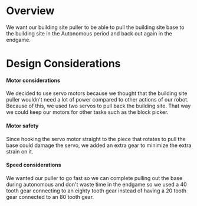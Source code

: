 # Overview #
We want our building site puller to be able to pull the building site base to the building site in the Autonomous period and back out again in the endgame.

# Design Considerations #

#### Motor considerations ####
We decided to use servo motors because we thought that the building site puller wouldn't need a lot of power compared to other actions of our robot.  Because of this, we used two servos to pull back the building site. That way we could keep our motors for other tasks such as the block picker.

#### Motor safety ####
Since hooking the servo motor straight to the piece that rotates to pull the base could damage the servo, we added an extra gear to minimize the extra strain on it.

#### Speed considerations ####
We wanted our puller to go fast so we can complete pulling out the base during autonomous and don't waste time in the endgame so we used a 40 tooth gear connecting to an eighty tooth gear  instead of having a 20 tooth gear connected  to an 80 tooth gear.